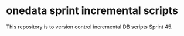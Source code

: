 # onedata sprint incremental scripts
This repository is to version control incremental DB scripts Sprint 45.
